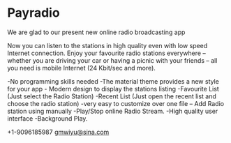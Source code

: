 # Payradio

We are glad to our present new online radio broadcasting app

Now you can listen to the stations in high quality even with low speed Internet connection. Enjoy your favourite radio stations everywhere – whether you are driving your car or having a picnic with your friends – all you need is mobile Internet (24 Kbit/sec and more).

-No programming skills needed -The material theme provides a new style for your app - Modern design to display the stations listing -Favourite List (Just select the Radio Station) -Recent List (Just open the recent list and choose the radio station) -very easy to customize over one file – Add Radio station using manually -Play/Stop online Radio Stream. -High quality user interface -Background Play.

+1-9096185987  gmwiyu@sina.com
